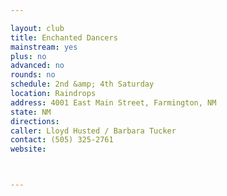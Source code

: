 ```yaml
---

layout: club
title: Enchanted Dancers
mainstream: yes
plus: no
advanced: no
rounds: no
schedule: 2nd &amp; 4th Saturday
location: Raindrops
address: 4001 East Main Street, Farmington, NM
state: NM
directions: 
caller: Lloyd Husted / Barbara Tucker
contact: (505) 325-2761
website: 



---
```


